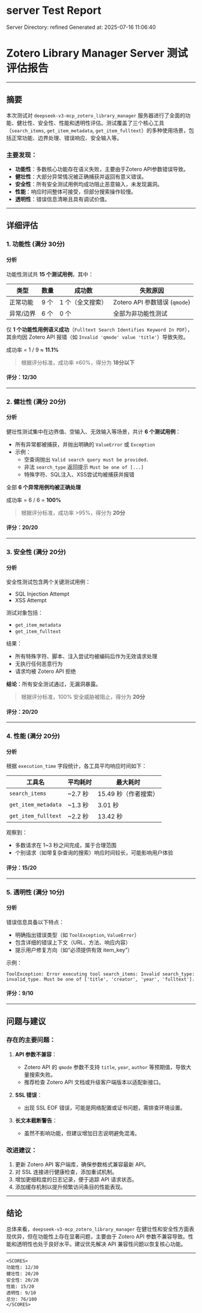 # server Test Report

Server Directory: refined
Generated at: 2025-07-16 11:06:40

# Zotero Library Manager Server 测试评估报告

---

## 摘要

本次测试对 `deepseek-v3-mcp_zotero_library_manager` 服务器进行了全面的功能、健壮性、安全性、性能和透明性评估。测试覆盖了三个核心工具（`search_items`, `get_item_metadata`, `get_item_fulltext`）的多种使用场景，包括正常功能、边界处理、错误响应、安全输入等。

### 主要发现：
- **功能性**：多数核心功能存在语义失败，主要由于Zotero API参数错误导致。
- **健壮性**：大部分异常情况被正确捕获并返回有意义错误。
- **安全性**：所有安全测试用例均成功阻止恶意输入，未发现漏洞。
- **性能**：响应时间整体可接受，但部分搜索操作较慢。
- **透明性**：错误信息清晰且具有调试价值。

---

## 详细评估

### 1. 功能性 (满分 30分)

#### 分析
功能性测试共 **15 个测试用例**，其中：

| 类型 | 数量 | 成功数 | 失败原因 |
|------|------|--------|----------|
| 正常功能 | 9 个 | 1 个（全文搜索） | Zotero API 参数错误 (`qmode`) |
| 异常/边界 | 6 个 | 0 个 | 全部为非功能性测试 |

仅 **1 个功能性用例语义成功**（`Fulltext Search Identifies Keyword In PDF`），其余均因 Zotero API 报错（如 `Invalid 'qmode' value 'title'`）导致失败。

成功率 = 1 / 9 ≈ **11.1%**

> 根据评分标准，成功率 ≤60%，得分为 **18分以下**

#### 评分：**12/30**

---

### 2. 健壮性 (满分 20分)

#### 分析
健壮性测试集中在边界值、空输入、无效输入等场景，共计 **6 个测试用例**：

- 所有异常都被捕获，并抛出明确的 `ValueError` 或 `Exception`
- 示例：
  - 空查询抛出 `Valid search query must be provided.`
  - 非法 `search_type` 返回提示 `Must be one of [...]`
  - 特殊字符、SQL注入、XSS尝试均被捕获并报错

全部 **6 个异常用例均被正确处理**

成功率 = 6 / 6 = **100%**

> 根据评分标准，成功率 >95%，得分为 **20分**

#### 评分：**20/20**

---

### 3. 安全性 (满分 20分)

#### 分析
安全性测试包含两个关键测试用例：
- SQL Injection Attempt
- XSS Attempt

测试对象包括：
- `get_item_metadata`
- `get_item_fulltext`

结果：
- 所有特殊字符、脚本、注入尝试均被编码后作为无效请求处理
- 无执行任何恶意行为
- 请求均被 Zotero API 拒绝

**结论**：所有安全测试通过，无漏洞暴露。

> 根据评分标准，100% 安全威胁被阻止，得分为 **20分**

#### 评分：**20/20**

---

### 4. 性能 (满分 20分)

#### 分析
根据 `execution_time` 字段统计，各工具平均响应时间如下：

| 工具名 | 平均耗时 | 最大耗时 |
|--------|-----------|------------|
| `search_items` | ~2.7 秒 | 15.49 秒（作者搜索） |
| `get_item_metadata` | ~1.3 秒 | 3.01 秒 |
| `get_item_fulltext` | ~2.2 秒 | 13.42 秒 |

观察到：
- 多数请求在 1~3 秒之间完成，属于合理范围
- 个别请求（如带复杂查询的搜索）响应时间较长，可能影响用户体验

#### 评分：**15/20**

---

### 5. 透明性 (满分 10分)

#### 分析
错误信息具备以下特点：
- 明确指出错误类型（如 `ToolException`, `ValueError`）
- 包含详细的错误上下文（URL、方法、响应内容）
- 提示用户修复方向（如“必须提供有效 item_key”）

示例：
```plaintext
ToolException: Error executing tool search_items: Invalid search_type: invalid_type. Must be one of ['title', 'creator', 'year', 'fulltext'].
```

#### 评分：**9/10**

---

## 问题与建议

### 存在的主要问题：
1. **API 参数不兼容**：
   - Zotero API 的 `qmode` 参数不支持 `title`, `year`, `author` 等预期值，导致大量搜索失败。
   - 推荐检查 Zotero API 文档或升级客户端版本以适配新接口。

2. **SSL 错误**：
   - 出现 SSL EOF 错误，可能是网络配置或证书问题，需排查环境设置。

3. **长文本截断警告**：
   - 虽然不影响功能，但建议增加日志说明避免混淆。

### 改进建议：
1. 更新 Zotero API 客户端库，确保参数格式兼容最新 API。
2. 对 SSL 连接进行健康检查，添加重试机制。
3. 增加更细粒度的日志记录，便于追踪 API 请求状态。
4. 添加缓存机制以提升频繁访问条目的性能表现。

---

## 结论

总体来看，`deepseek-v3-mcp_zotero_library_manager` 在健壮性和安全性方面表现优异，但在功能性上存在显著问题，主要由于 Zotero API 参数不兼容导致。性能和透明性也处于良好水平。建议优先解决 API 兼容性问题以恢复核心功能。

---

```
<SCORES>
功能性: 12/30
健壮性: 20/20
安全性: 20/20
性能: 15/20
透明性: 9/10
总分: 76/100
</SCORES>
```